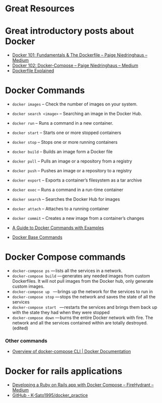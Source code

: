 # Great Resources

# Great introductory posts about Docker

- [Docker 101: Fundamentals & The Dockerfile – Paige Niedringhaus – Medium](https://medium.com/@paigen11/docker-101-fundamentals-the-dockerfile-b33b59d0f14b)
- [Docker 102: Docker-Compose – Paige Niedringhaus – Medium](https://medium.com/@paigen11/docker-102-docker-compose-6bec46f18a0e)
- [Dockerfile Explained](https://www.digitalocean.com/community/tutorials/docker-explained-using-dockerfiles-to-automate-building-of-images)

# Docker Commands 

-  `docker images` – Check the number of images on your system.
-  `docker search <image>` – Searching an image in the Docker Hub.
- `docker run` – Runs a command in a new container.
- `docker start` – Starts one or more stopped containers
- `docker stop` – Stops one or more running containers
- `docker build` – Builds an image form a Docker file
- `docker pull` – Pulls an image or a repository from a registry
- `docker push` – Pushes an image or a repository to a registry
- `docker export` – Exports a container’s filesystem as a tar archive
- `docker exec` – Runs a command in a run-time container
- `docker search` – Searches the Docker Hub for images
- `docker attach` – Attaches to a running container
- `docker commit` – Creates a new image from a container’s changes

- [A Guide to Docker Commands with Examples](https://afourtech.com/guide-docker-commands-examples/)
- [Docker Base Commands](https://docs.docker.com/engine/reference/commandline/docker/)

# Docker Compose commands

- `docker-compose ps` — lists all the services in a network.
- `docker-compose build` — generates any needed images from custom Dockerfiles. It will not pull images from the Docker hub, only generate custom images.
- `docker-compose up ` — brings up the network for the services to run in
- `docker-compose stop` — stops the network and saves the state of all the services
- `docker-compose start ` — restarts the services and brings them back up with the state they had when they were stopped
- `docker-compose down` — burns the entire Docker network with fire. The network and all the services contained within are totally destroyed. (edited)

### Other commands
- [Overview of docker-compose CLI | Docker Documentation](https://docs.docker.com/compose/reference/overview/)

# Docker for rails applications
- [Developing a Ruby on Rails app with Docker Compose – FireHydrant – Medium](https://medium.com/firehydrant-io/developing-a-ruby-on-rails-app-with-docker-compose-d75b20334634)
- [GitHub - K-Sato1995/docker_practice](https://github.com/K-Sato1995/docker_practice)

